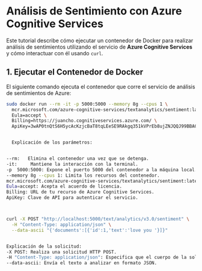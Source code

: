 
# Análisis de Sentimiento con Azure Cognitive Services

Este tutorial describe cómo ejecutar un contenedor de Docker para realizar análisis de sentimientos utilizando el servicio de **Azure Cognitive Services** y cómo interactuar con él usando `curl`.

## 1. Ejecutar el Contenedor de Docker

El siguiente comando ejecuta el contenedor que corre el servicio de análisis de sentimientos de Azure:

```bash
sudo docker run --rm -it -p 5000:5000 --memory 8g --cpus 1 \
  mcr.microsoft.com/azure-cognitive-services/textanalytics/sentiment:latest \
  Eula=accept \
  Billing=https://juancho.cognitiveservices.azure.com/ \
  ApiKey=3wAP0tnQtS6H5ycAcKzjcBaT8tqLEeSE9RAkgq351kVPrEb8ujZNJQQJ99BBACi5YpzXJ3w3AAAEACOGdAm 


  Explicación de los parámetros:


--rm:   Elimina el contenedor una vez que se detenga.
-it:     Mantiene la interacción con la terminal.
-p  5000:5000: Expone el puerto 5000 del contenedor a la máquina local.
--memory 8g --cpus 1: Limita los recursos del contenedor.
mcr.microsoft.com/azure-cognitive-services/textanalytics/sentiment:latest: Imagen de Docker para el servicio de análisis de sentimiento.
Eula=accept: Acepta el acuerdo de licencia.
Billing: URL de tu recurso de Azure Cognitive Services.
ApiKey: Clave de API para autenticar el servicio.



curl -X POST "http://localhost:5000/text/analytics/v3.0/sentiment" \
  -H "Content-Type: application/json" \
  --data-ascii "{'documents':[{'id':1,'text':'love you '}]}"


Explicación de la solicitud:
-X POST: Realiza una solicitud HTTP POST.
-H "Content-Type: application/json": Especifica que el cuerpo de la solicitud es JSON.
--data-ascii: Envía el texto a analizar en formato JSON.




